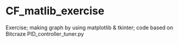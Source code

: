# CF_matlib_exercise
Exercise; making graph by using matplotlib &amp; tkinter; code based on Bitcraze PID_controller_tuner.py
